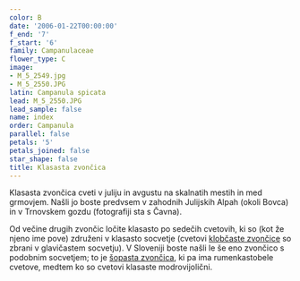 ```yaml
---
color: B
date: '2006-01-22T00:00:00'
f_end: '7'
f_start: '6'
family: Campanulaceae
flower_type: C
image:
- M_5_2549.jpg
- M_5_2550.JPG
latin: Campanula spicata
lead: M_5_2550.JPG
lead_sample: false
name: index
order: Campanula
parallel: false
petals: '5'
petals_joined: false
star_shape: false
title: Klasasta zvončica
---
```

Klasasta zvončica cveti v juliju in avgustu na skalnatih mestih in med grmovjem. Našli jo boste predvsem v zahodnih Julijskih Alpah (okoli Bovca) in v Trnovskem gozdu (fotografiji sta s Čavna).

Od večine drugih zvončic ločite klasasto po sedečih cvetovih, ki so (kot že njeno ime pove) združeni v klasasto socvetje (cvetovi [klobčaste zvončice](../CampanulaGlomerata(KlobcastaZvoncica)/si_CampanulaGlomerata(KlobcastaZvoncica).asp) so zbrani v glavičastem socvetju). V Sloveniji boste našli le še eno zvončico s podobnim socvetjem; to je [šopasta zvončica](../CampanulaThyrsoidesThyrsoides(SopastaZvoncica)/si_CampanulaThyrsoidesThyrsoides(SopastaZvoncica).asp), ki pa ima rumenkastobele cvetove, medtem ko so cvetovi klasaste modrovijolični.

